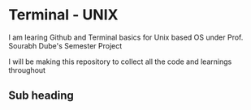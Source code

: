   # Terminal - UNIX
  
  I am learing Github and Terminal basics for Unix based OS under Prof. Sourabh Dube's Semester Project 
  
  I will be making this repository to collect all the code and learnings throughout
  
## Sub heading
